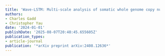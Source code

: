 ```yaml
---
title: 'Wave-LSTM: Multi-scale analysis of somatic whole genome copy number profiles'
authors:
- Charles Gadd
- Christopher Yau
date: '2024-01-01'
publishDate: '2025-08-07T20:48:45.655605Z'
publication_types:
- article-journal
publication: '*arXiv preprint arXiv:2408.12636*'
---
```

